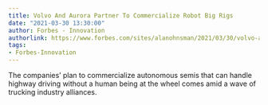 ```yaml
---
title: Volvo And Aurora Partner To Commercialize Robot Big Rigs
date: "2021-03-30 13:30:00"
author: Forbes - Innovation
authorlink: https://www.forbes.com/sites/alanohnsman/2021/03/30/volvo-and-aurora-partner-to-commercialize-robot-big-rigs/
tags:
- Forbes-Innovation
---
```

The companies’ plan to commercialize autonomous semis that can handle highway driving without a human being at the wheel comes amid a wave of trucking industry alliances.